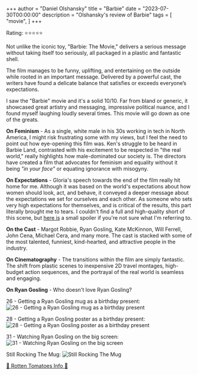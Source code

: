 +++
author = "Daniel Olshansky"
title = "Barbie"
date = "2023-07-30T00:00:00"
description = "Olshansky's review of Barbie"
tags = [
    "movie",
]
+++

Rating: ⭐⭐⭐⭐⭐

Not unlike the iconic toy, "Barbie: The Movie," delivers a serious message without taking itself too seriously, all packaged in a plastic and fantastic shell.

The film manages to be funny, uplifting, and entertaining on the outside while rooted in an important message. Delivered by a powerful cast, the writers have found a delicate balance that satisfies or exceeds everyone’s expectations.

I saw the "Barbie" movie and it's a solid 10/10. Far from bland or generic, it showcased great artistry and messaging, impressive political nuance, and I found myself laughing loudly several times. This movie will go down as one of the greats.

**On Feminism** - As a single, white male in his 30s working in tech in North America, I might risk frustrating some with my views, but I feel the need to point out how eye-opening this film was. Ken's struggle to be heard in Barbie Land, contrasted with his excitement to be respected in "the real world," really highlights how male-dominated our society is. The directors have created a film that advocates for feminism and equality without it being _"in your face"_ or equating ignorance with misogyny.

**On Expectations** - Gloria's speech towards the end of the film really hit home for me. Although it was based on the world's expectations about how women should look, act, and behave, it conveyed a deeper message about the expectations we set for ourselves and each other. As someone who sets very high expectations for themselves, and is critical of the results, this part literally brought me to tears. I couldn't find a full and high-quality short of this scene, but [here is](https://www.youtube.com/shorts/K4UkvoliuzI) a small spoiler if you're not sure what I'm referring to.

**On the Cast** - Margot Robbie, Ryan Gosling, Kate McKinnon, Will Ferrell, John Cena, Michael Cera, and many more. The cast is stacked with some of the most talented, funniest, kind-hearted, and attractive people in the industry.

**On Cinematography** - The transitions within the film are simply fantastic. The shift from plastic scenes to inexpensive 2D travel montages, high-budget action sequences, and the portrayal of the real world is seamless and engaging.

**On Ryan Gosling** - Who doesn't love Ryan Gosling?

26 - Getting a Ryan Gosling mug as a birthday present:
![26 - Getting a Ryan Gosling mug as a birthday present](/images/barbie_26.png)

28 - Getting a Ryan Gosling poster as a birthday present:
![28 - Getting a Ryan Gosling poster as a birthday present](/images/barbie_28.png)

31 - Watching Ryan Gosling on the big screen:
![31 - Watching Ryan Gosling on the big screen](/images/barbie_31.png)

Still Rocking The Mug:
![Still Rocking The Mug](/images/barbie_mug.jpg)

[🍅 Rotten Tomatoes Info 🍅](https://www.rottentomatoes.com/m/barbie)
